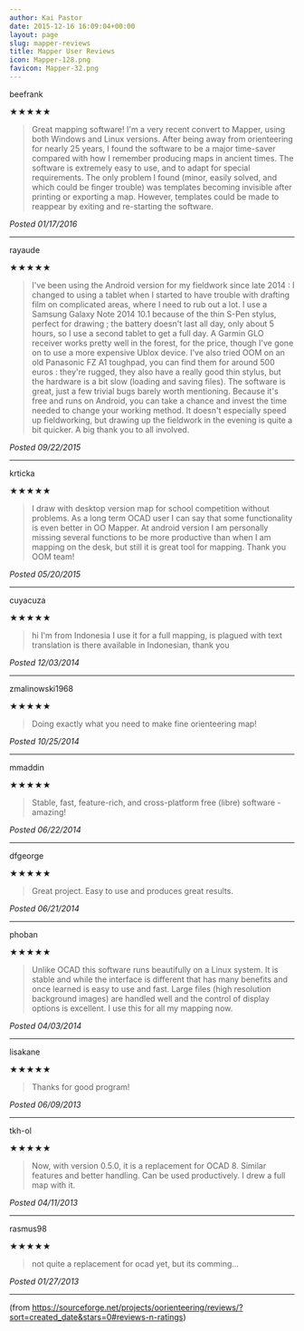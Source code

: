 ```yaml
---
author: Kai Pastor
date: 2015-12-16 16:09:04+00:00
layout: page
slug: mapper-reviews
title: Mapper User Reviews
icon: Mapper-128.png
favicon: Mapper-32.png
---
```


beefrank

&#9733;&#9733;&#9733;&#9733;&#9733;

> Great mapping software! I'm a very recent convert to Mapper, using both Windows and Linux versions. After being away from orienteering for nearly 25 years, I found the software to be a major time-saver compared with how I remember producing maps in ancient times. The software is extremely easy to use, and to adapt for special requirements. The only problem I found (minor, easily solved, and which could be finger trouble) was templates becoming invisible after printing or exporting a map. However, templates could be made to reappear by exiting and re-starting the software.

*Posted 01/17/2016*

---

rayaude

&#9733;&#9733;&#9733;&#9733;&#9733;

> I've been using the Android version for my fieldwork since late 2014 : I changed to using a tablet when I started to have trouble with drafting film on complicated areas, where I need to rub out a lot. I use a Samsung Galaxy Note 2014 10.1 because of the thin S-Pen stylus, perfect for drawing ; the battery doesn't last all day, only about 5 hours, so I use a second tablet to get a full day. A Garmin GLO receiver works pretty well in the forest, for the price, though I've gone on to use a more expensive Ublox device. I've also tried OOM on an old Panasonic FZ A1 toughpad, you can find them for around 500 euros : they're rugged, they also have a really good thin stylus, but the hardware is a bit slow (loading and saving files). The software is great, just a few trivial bugs barely worth mentioning. Because it's free and runs on Android, you can take a chance and invest the time needed to change your working method. It doesn't especially speed up fieldworking, but drawing up the fieldwork in the evening is quite a bit quicker. A big thank you to all involved.

*Posted 09/22/2015*

---

krticka

&#9733;&#9733;&#9733;&#9733;&#9733;

> I draw with desktop version map for school competition without problems. As a long term OCAD user I can say that some functionality is even better in OO Mapper. At android version I am personally missing several functions to be more productive than when I am mapping on the desk, but still it is great tool for mapping. Thank you OOM team!

*Posted 05/20/2015*

---

cuyacuza

&#9733;&#9733;&#9733;&#9733;&#9733;

> hi I'm from Indonesia I use it for a full mapping, is plagued with text translation is there available in Indonesian, thank you

*Posted 12/03/2014*

---

zmalinowski1968

&#9733;&#9733;&#9733;&#9733;&#9733;

> Doing exactly what you need to make fine orienteering map!

*Posted 10/25/2014*

---

mmaddin

&#9733;&#9733;&#9733;&#9733;&#9733;

> Stable, fast, feature-rich, and cross-platform free (libre) software - amazing!

*Posted 06/22/2014*

---

dfgeorge

&#9733;&#9733;&#9733;&#9733;&#9733;

> Great project. Easy to use and produces great results.

*Posted 06/21/2014*

---

phoban

&#9733;&#9733;&#9733;&#9733;&#9733;

> Unlike OCAD this software runs beautifully on a Linux system. It is stable and while the interface is different that has many benefits and once learned is easy to use and fast. Large files (high resolution background images) are handled well and the control of display options is excellent. I use this for all my mapping now.

*Posted 04/03/2014*

---

lisakane

&#9733;&#9733;&#9733;&#9733;&#9733;

> Thanks for good program!

*Posted 06/09/2013*

---

tkh-ol

&#9733;&#9733;&#9733;&#9733;&#9733;

> Now, with version 0.5.0, it is a replacement for OCAD 8. Similar features and better handling. Can be used productively. I drew a full map with it.

*Posted 04/11/2013*

---

rasmus98 

&#9733;&#9733;&#9733;&#9733;&#9733;

> not quite a replacement for ocad yet, but its comming... 

*Posted 01/27/2013*

---

(from https://sourceforge.net/projects/oorienteering/reviews/?sort=created_date&stars=0#reviews-n-ratings)
